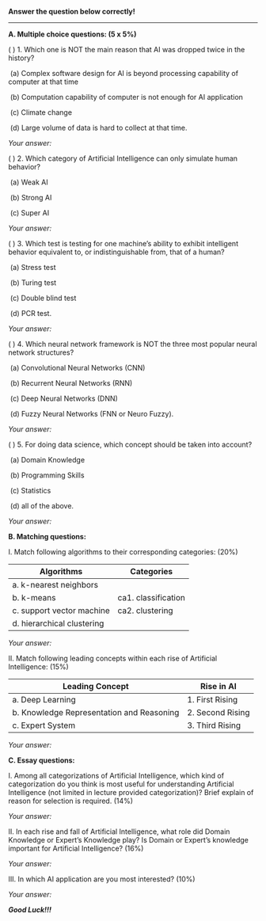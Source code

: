 **Answer the question below correctly!**

---

**A.   Multiple choice questions: (5 x 5%)**

 ( ) 1. Which one is NOT the main reason that AI was dropped twice in the history?  

​	(a) Complex software design for AI is beyond processing capability of computer at that time 

​	(b) Computation capability of computer is not enough for AI application 

​	(c) Climate change 

​	(d) Large volume of data is hard to collect at that time.

*Your answer:*

 

( ) 2. Which category of Artificial Intelligence can only simulate human behavior? 

​	(a) Weak AI 

​	(b) Strong AI 

​	(c) Super AI

*Your answer:*

 

( ) 3. Which test is testing for one machine’s ability to exhibit intelligent behavior equivalent to, or indistinguishable from, that of a human? 

​	(a) Stress test 

​	(b) Turing test 

​	(c) Double blind test 

​	(d) PCR test.

*Your answer:*

 

( ) 4. Which neural network framework is NOT the three most popular neural network structures? 

​	(a) Convolutional Neural Networks (CNN) 

​	(b) Recurrent Neural Networks (RNN) 

​	(c) Deep Neural Networks (DNN) 

​	(d) Fuzzy Neural Networks (FNN or Neuro Fuzzy).

*Your answer:*

 

( ) 5. For doing data science, which concept should be taken into account? 

​	(a) Domain Knowledge 

​	(b) Programming Skills 

​	(c) Statistics 

​	(d) all of the above.

*Your answer:*



**B.   Matching questions:**

I.   Match following algorithms to their corresponding categories: (20%)

| Algorithms                 | Categories          |
| -------------------------- | ------------------- |
| a. k-nearest neighbors     |                     |
| b. k-means                 | ca1. classification |
| c. support vector machine  | ca2. clustering     |
| d. hierarchical clustering |                     |

*Your answer:*



II. Match following leading concepts within each rise of Artificial Intelligence: (15%)

| Leading Concept                            | Rise in AI       |
| ------------------------------------------ | ---------------- |
| a. Deep Learning                           | 1. First Rising  |
| b. Knowledge Representation  and Reasoning | 2. Second Rising |
| c. Expert System                           | 3. Third Rising  |

*Your answer:*



**C. Essay questions:**

I. Among all categorizations of Artificial Intelligence, which kind of categorization do you think is most useful for understanding Artificial Intelligence (not limited in lecture provided categorization)? Brief explain of reason for selection is required. (14%)

 *Your answer:*



II. In each rise and fall of Artificial Intelligence, what role did Domain Knowledge or Expert’s Knowledge play? Is Domain or Expert’s knowledge important for Artificial Intelligence? (16%)

 *Your answer:*



III. In which AI application are you most interested? (10%)

*Your answer:*



***Good Luck!!!***

